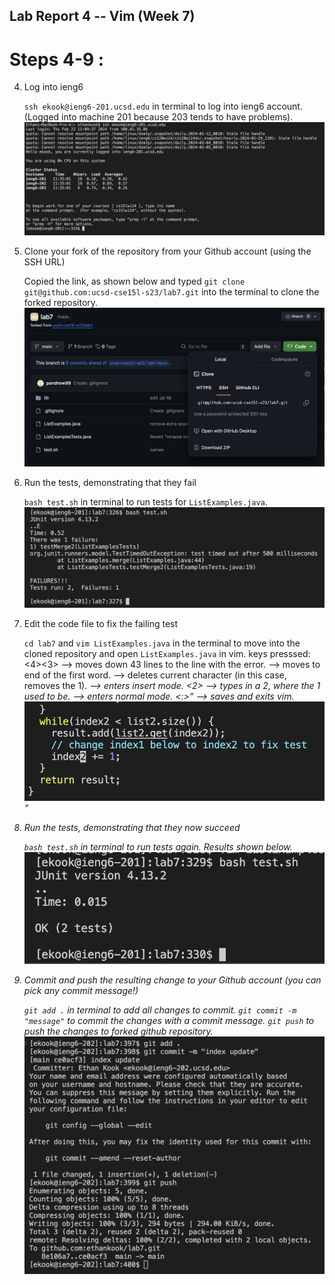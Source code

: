 ## Lab Report 4 -- Vim (Week 7)

# Steps 4-9 :
4. Log into ieng6
   
   `ssh ekook@ieng6-201.ucsd.edu` in terminal to log into ieng6 account. (Logged into machine 201 because 203 tends to have problems).
   ![image](LR4SS1.png)
   
5. Clone your fork of the repository from your Github account (using the SSH URL)
   
   Copied the link, as shown below and typed `git clone git@github.com:ucsd-cse15l-s23/lab7.git` into the terminal to clone the forked repository.
   ![image](LR4SS2.png)
   
6. Run the tests, demonstrating that they fail
   
   `bash test.sh` in terminal to run tests for `ListExamples.java`.
   ![image](LR4SS3.png)
   
7. Edit the code file to fix the failing test
   
   `cd lab7` and `vim ListExamples.java` in the terminal to move into the cloned repository and open `ListExamples.java` in vim.
   keys presssed:
   <4><3><j> --> moves down 43 lines to the line with the error.
   <e> --> moves to end of the first word.
   <x> --> deletes current character (in this case, removes the 1).
   <i> --> enters insert mode.
   <2> --> types in a 2, where the 1 used to be.
   <esc> --> enters normal mode.
   <:><w><q><enter> --> saves and exits vim.
   ![image](LR4SS4.png)
   
8. Run the tests, demonstrating that they now succeed
   
   `bash test.sh` in terminal to run tests again. Results shown below.
   ![image](LR4SS5.png)

9. Commit and push the resulting change to your Github account (you can pick any commit message!)

    `git add .` in terminal to add all changes to commit.
   `git commit -m "message"` to commit the changes with a commit message.
   `git push` to push the changes to forked github repository.
   ![image](LR4SS6.png)
   
   
   
